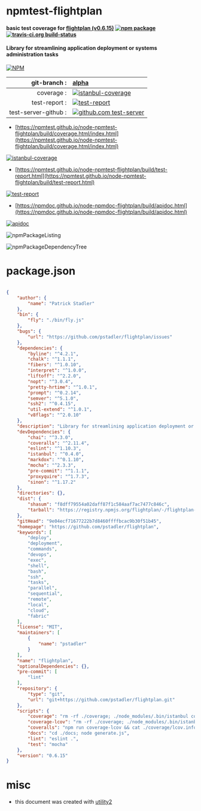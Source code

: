# npmtest-flightplan

#### basic test coverage for  [flightplan (v0.6.15)](https://github.com/pstadler/flightplan)  [![npm package](https://img.shields.io/npm/v/npmtest-flightplan.svg?style=flat-square)](https://www.npmjs.org/package/npmtest-flightplan) [![travis-ci.org build-status](https://api.travis-ci.org/npmtest/node-npmtest-flightplan.svg)](https://travis-ci.org/npmtest/node-npmtest-flightplan)

#### Library for streamlining application deployment or systems administration tasks

[![NPM](https://nodei.co/npm/flightplan.png?downloads=true&downloadRank=true&stars=true)](https://www.npmjs.com/package/flightplan)

| git-branch : | [alpha](https://github.com/npmtest/node-npmtest-flightplan/tree/alpha)|
|--:|:--|
| coverage : | [![istanbul-coverage](https://npmtest.github.io/node-npmtest-flightplan/build/coverage.badge.svg)](https://npmtest.github.io/node-npmtest-flightplan/build/coverage.html/index.html)|
| test-report : | [![test-report](https://npmtest.github.io/node-npmtest-flightplan/build/test-report.badge.svg)](https://npmtest.github.io/node-npmtest-flightplan/build/test-report.html)|
| test-server-github : | [![github.com test-server](https://npmtest.github.io/node-npmtest-flightplan/GitHub-Mark-32px.png)](https://npmtest.github.io/node-npmtest-flightplan/build/app/index.html) | | build-artifacts : | [![build-artifacts](https://npmtest.github.io/node-npmtest-flightplan/glyphicons_144_folder_open.png)](https://github.com/npmtest/node-npmtest-flightplan/tree/gh-pages/build)|

- [https://npmtest.github.io/node-npmtest-flightplan/build/coverage.html/index.html](https://npmtest.github.io/node-npmtest-flightplan/build/coverage.html/index.html)

[![istanbul-coverage](https://npmtest.github.io/node-npmtest-flightplan/build/screenCapture.buildCi.browser.%252Ftmp%252Fbuild%252Fcoverage.lib.html.png)](https://npmtest.github.io/node-npmtest-flightplan/build/coverage.html/index.html)

- [https://npmtest.github.io/node-npmtest-flightplan/build/test-report.html](https://npmtest.github.io/node-npmtest-flightplan/build/test-report.html)

[![test-report](https://npmtest.github.io/node-npmtest-flightplan/build/screenCapture.buildCi.browser.%252Ftmp%252Fbuild%252Ftest-report.html.png)](https://npmtest.github.io/node-npmtest-flightplan/build/test-report.html)

- [https://npmdoc.github.io/node-npmdoc-flightplan/build/apidoc.html](https://npmdoc.github.io/node-npmdoc-flightplan/build/apidoc.html)

[![apidoc](https://npmdoc.github.io/node-npmdoc-flightplan/build/screenCapture.buildCi.browser.%252Ftmp%252Fbuild%252Fapidoc.html.png)](https://npmdoc.github.io/node-npmdoc-flightplan/build/apidoc.html)

![npmPackageListing](https://npmtest.github.io/node-npmtest-flightplan/build/screenCapture.npmPackageListing.svg)

![npmPackageDependencyTree](https://npmtest.github.io/node-npmtest-flightplan/build/screenCapture.npmPackageDependencyTree.svg)



# package.json

```json

{
    "author": {
        "name": "Patrick Stadler"
    },
    "bin": {
        "fly": "./bin/fly.js"
    },
    "bugs": {
        "url": "https://github.com/pstadler/flightplan/issues"
    },
    "dependencies": {
        "byline": "^4.2.1",
        "chalk": "^1.1.1",
        "fibers": "^1.0.10",
        "interpret": "^1.0.0",
        "liftoff": "^2.2.0",
        "nopt": "^3.0.4",
        "pretty-hrtime": "^1.0.1",
        "prompt": "^0.2.14",
        "semver": "^5.1.0",
        "ssh2": "^0.4.15",
        "util-extend": "^1.0.1",
        "v8flags": "^2.0.10"
    },
    "description": "Library for streamlining application deployment or systems administration tasks",
    "devDependencies": {
        "chai": "^3.3.0",
        "coveralls": "^2.11.4",
        "eslint": "^1.10.3",
        "istanbul": "^0.4.0",
        "markdox": "^0.1.10",
        "mocha": "^2.3.3",
        "pre-commit": "^1.1.1",
        "proxyquire": "^1.7.3",
        "sinon": "^1.17.2"
    },
    "directories": {},
    "dist": {
        "shasum": "f8dff79554a02daff87f1c584aaf7ac7477c846c",
        "tarball": "https://registry.npmjs.org/flightplan/-/flightplan-0.6.15.tgz"
    },
    "gitHead": "9e04ecf71677222b7d8460ffffbcac9b30f51b45",
    "homepage": "https://github.com/pstadler/flightplan",
    "keywords": [
        "deploy",
        "deployment",
        "commands",
        "devops",
        "exec",
        "shell",
        "bash",
        "ssh",
        "tasks",
        "parallel",
        "sequential",
        "remote",
        "local",
        "cloud",
        "fabric"
    ],
    "license": "MIT",
    "maintainers": [
        {
            "name": "pstadler"
        }
    ],
    "name": "flightplan",
    "optionalDependencies": {},
    "pre-commit": [
        "lint"
    ],
    "repository": {
        "type": "git",
        "url": "git+https://github.com/pstadler/flightplan.git"
    },
    "scripts": {
        "coverage": "rm -rf ./coverage; ./node_modules/.bin/istanbul cover --dir coverage/lib ./node_modules/.bin/_mocha -- -R spec; ./node_modules/.bin/istanbul report",
        "coverage-lcov": "rm -rf ./coverage; ./node_modules/.bin/istanbul cover --dir coverage/lib --report lcovonly ./node_modules/.bin/_mocha -- -R spec; ./node_modules/.bin/istanbul report lcovonly",
        "coveralls": "npm run coverage-lcov && cat ./coverage/lcov.info | ./node_modules/.bin/coveralls",
        "docs": "cd ./docs; node generate.js",
        "lint": "eslint .",
        "test": "mocha"
    },
    "version": "0.6.15"
}
```



# misc
- this document was created with [utility2](https://github.com/kaizhu256/node-utility2)
